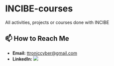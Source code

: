 # INCIBE-courses
All activities, projects or courses done with INCIBE

## 📫 How to Reach Me
- **Email:** [ttroniccyber@gmail.com](mailto:ttroniccyber@gmail.com)
- **LinkedIn:** <a href="https://www.linkedin.com/in/daniel-torres-96a486315/?trk=opento_sprofile_topcard"><img src="https://img.shields.io/badge/-LinkedIn-0072b1?&style=for-the-badge&logo=linkedin&logoColor=white" /></a>
